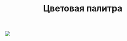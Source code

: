 ﻿---
layout: default
title: Цветовая палитра
position: 0
categories: 
tags: 
---

![](1-Tsvetovaya-palitra.png)

